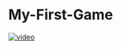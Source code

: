 # My-First-Game


[![video](https://i.ytimg.com/vi/https://youtu.be/0J-B_AuniQs/maxresdefault.jpg)](https://youtu.be/0J-B_AuniQs)
